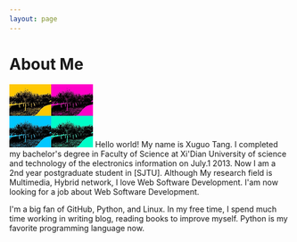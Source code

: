 ```yaml
---
layout: page
---
```


# About Me

<img src="/images/school_small.png"  class="floatpic">
Hello world! My name is Xuguo Tang. I completed my bachelor's degree in Faculty of Science at Xi'Dian University of science and technology of the electronics information on July.1 2013. Now I am a 2nd year postgraduate student in [SJTU]. Although My research field is Multimedia, Hybrid network, I love Web Software Development. I'am now looking for a job about Web Software Development. 

I'm a big fan of GitHub, Python, and Linux. In my free time, I spend much time working in writing blog, reading books to improve myself. Python is my favorite programming language now.


[SJTU]:http://www.sjtu.edu.cn